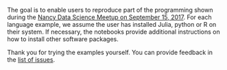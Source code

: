 The goal is to enable users to reproduce part of the programming shown 
during the [Nancy Data Science Meetup on September 15, 2017](https://www.meetup.com/nancydatascience/events/242251378/).
For each language example, we assume the user has installed 
Julia, python or R on their system.
If necessary, the notebooks provide additional instructions on 
how to install other software packages.

Thank you for trying the examples yourself.
You can provide feedback in the [list of issues](https://github.com/nancydatascience/nds/issues).


